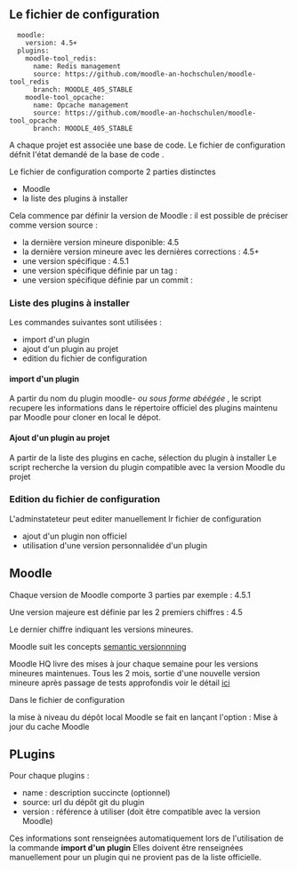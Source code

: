 ## Le fichier de configuration 

```
  moodle:
    version: 4.5+
  plugins:
    moodle-tool_redis:
      name: Redis management
      source: https://github.com/moodle-an-hochschulen/moodle-tool_redis
      branch: MOODLE_405_STABLE
    moodle-tool_opcache:
      name: Opcache management
      source: https://github.com/moodle-an-hochschulen/moodle-tool_opcache
      branch: MOODLE_405_STABLE

```
A chaque projet est associée une base de code.
Le fichier de configuration défnit l'état demandé de la base de code .

Le fichier de configuration comporte 2 parties distinctes
- Moodle
- la liste des plugins à installer

Cela commence par définir la version de Moodle :
il est possible de préciser comme version source :

- la dernière version mineure disponible: 4.5 
- la dernière version mineure avec les dernières corrections  : 4.5+
- une version  spécifique : 4.5.1
- une version spécifique définie par un tag : <tag>
- une version spécifique définie par un commit : <commit>

### Liste des plugins à installer

Les commandes suivantes  sont utilisées :
- import d'un plugin
- ajout d'un plugin au projet
- edition du fichier de configuration

#### import d'un plugin
A partir du nom du plugin moodle-<type>_<component name> ou sous forme abéégée <type>_<compnent name>, le script recupere les informations dans le répertoire officiel des plugins maintenu par Moodle pour cloner en local le dépot.

#### Ajout d'un plugin au projet
A partir de la liste des plugins en cache, sélection du plugin à installer
Le script recherche la version du plugin compatible avec la version Moodle du projet

### Edition du fichier de configuration
L'adminstateteur peut editer manuellement lr fichier de configuration
- ajout d'un plugin non officiel
- utilisation d'une version personnalidée d'un plugin








## Moodle

Chaque version de Moodle comporte 3 parties par exemple : 4.5.1 

Une version majeure est définie par les 2 premiers chiffres : 4.5

Le dernier chiffre indiquant les versions mineures.

Moodle suit les concepts [semantic versionnning](versionninnage_semantique.md)

Moodle HQ livre des mises à jour chaque semaine pour les versions mineures maintenues.
Tous les 2 mois, sortie d'une nouvelle version mineure après passage de tests approfondis
voir le détail [ici](https://moodledev.io/general/releases)

Dans le fichier de configuration 

la mise à niveau du dépôt local Moodle se fait en lançant l'option : Mise à jour du cache Moodle

## PLugins

Pour chaque plugins :
- name : description succincte (optionnel)
- source: url du dépôt git du plugin
- version : référence  à utiliser  (doit être compatible avec la version Moodle)

Ces informations sont renseignées automatiquement lors de l'utilisation de la commande **import d'un plugin**
Elles doivent être renseignées manuellement pour un plugin qui ne provient pas de la liste officielle.

